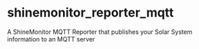 # shinemonitor_reporter_mqtt
A ShineMonitor MQTT Reporter that publishes your Solar System information to an MQTT server
